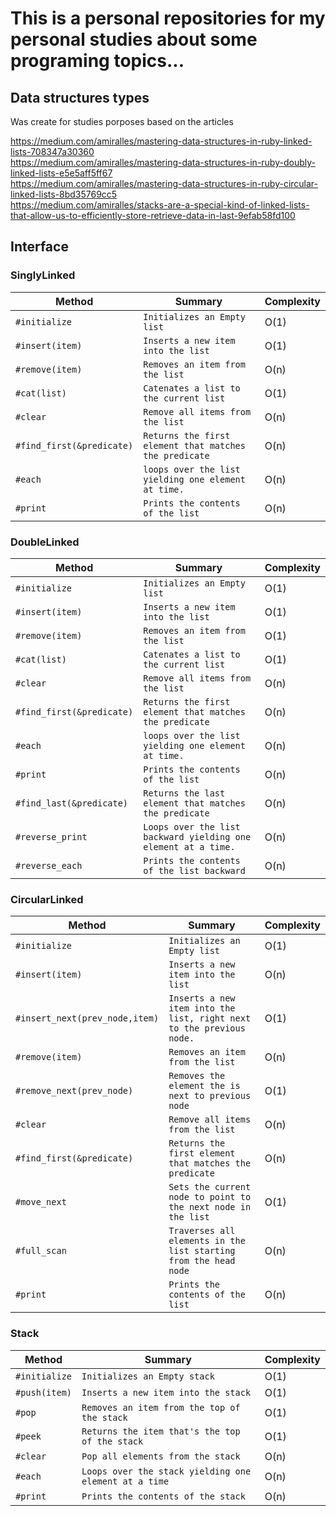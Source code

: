 # This is a personal repositories for my personal studies about some programing topics...

## Data structures types
Was create for studies porposes based on the articles

https://medium.com/amiralles/mastering-data-structures-in-ruby-linked-lists-708347a30360 \
https://medium.com/amiralles/mastering-data-structures-in-ruby-doubly-linked-lists-e5e5aff5ff67 \
https://medium.com/amiralles/mastering-data-structures-in-ruby-circular-linked-lists-8bd35769cc5 \
https://medium.com/amiralles/stacks-are-a-special-kind-of-linked-lists-that-allow-us-to-efficiently-store-retrieve-data-in-last-9efab58fd100

## Interface

### SinglyLinked

| Method | Summary | Complexity |
| ------ | ------- |-----------|
|`#initialize`|`Initializes an Empty list`|O(1)|
|`#insert(item)`|`Inserts a new item into the list`|O(1)|
|`#remove(item)`|`Removes an item from the list`|O(n)|
|`#cat(list)`|`Catenates a list to the current list`|O(1)|
|`#clear`|`Remove all items from the list`|O(n)|
|`#find_first(&predicate)`|`Returns the first element that matches the predicate`|O(n)|
|`#each`|`loops over the list yielding one element at time.`|O(n)|
|`#print`|`Prints the contents of the list`|O(n)|

### DoubleLinked

| Method | Summary | Complexity |
| ------ | ------- |-----------|
|`#initialize`|`Initializes an Empty list`|O(1)|
|`#insert(item)`|`Inserts a new item into the list`|O(1)|
|`#remove(item)`|`Removes an item from the list`|O(1)|
|`#cat(list)`|`Catenates a list to the current list`|O(1)|
|`#clear`|`Remove all items from the list`|O(n)|
|`#find_first(&predicate)`|`Returns the first element that matches the predicate`|O(n)|
|`#each`|`loops over the list yielding one element at time.`|O(n)|
|`#print`|`Prints the contents of the list`|O(n)|
|`#find_last(&predicate)`|`Returns the last element that matches the predicate`|O(n)|
|`#reverse_print`|`Loops over the list backward yielding one element at a time.`|O(n)|
|`#reverse_each`|`Prints the contents of the list backward`|O(n)|


### CircularLinked

| Method | Summary | Complexity |
| ------ | ------- |-----------|
|`#initialize`|`Initializes an Empty list`|O(1)|
|`#insert(item)`|`Inserts a new item into the list`|O(n)|
|`#insert_next(prev_node,item)`|`Inserts a new item into the list, right next to the previous node.`|O(1)|
|`#remove(item)`|`Removes an item from the list`|O(n)|
|`#remove_next(prev_node)`|`Removes the element the is next to previous node`|O(1)|
|`#clear`|`Remove all items from the list`|O(n)|
|`#find_first(&predicate)`|`Returns the first element that matches the predicate`|O(n)|
|`#move_next`|`Sets the current node to point to the next node in the list`|O(1)|
|`#full_scan`|`Traverses all elements in the list starting from the head node`|O(n)|
|`#print`|`Prints the contents of the list`|O(n)|

### Stack

| Method | Summary | Complexity |
| ------ | ------- |-----------|
|`#initialize`|`Initializes an Empty stack`|O(1)|
|`#push(item)`|`Inserts a new item into the stack`|O(1)|
|`#pop`|`Removes an item from the top of the stack`|O(1)|
|`#peek`|`Returns the item that's the top of the stack`|O(1)|
|`#clear`|`Pop all elements from the stack`|O(n)|
|`#each`|`Loops over the stack yielding one element at a time`|O(n)|
|`#print`|`Prints the contents of the stack`|O(n)|
